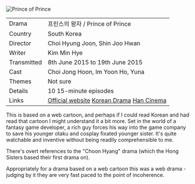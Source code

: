 ![Prince of Prince](princes_prince.jpg)

| | |
|-|-|
Drama|&#54532;&#47536;&#49828;&#51032; &#50773;&#51088; / Prince of Prince
Country|South Korea
Director|Choi Hyung Joon, Shin Joo Hwan
Writer|Kim Min Hye
Transmitted|8th June 2015 to 19th June 2015
Cast|Choi Jong Hoon, Im Yoon Ho, Yuna
Themes|Not sure
Details|10 15-minute episodes
Links|[Official website](https://tv.naver.com/sim2005) [Korean Drama](https://www.koreandrama.org/prince-of-prince/) [Han Cinema](https://www.hancinema.net/korean_drama_Prince_of_Prince.php)

This is based on a web cartoon, and perhaps if I could read Korean and had read
that cartoon I might understand it a bit more. Set in the world of a fantasy game
developer, a rich guy forces his way into the game company to save his younger
otaku and cosplay fixated younger sister. It's quite watchable and inventive
without being readily comprehensible to me.

There's overt references to the "Choon Hyang" drama (which the Hong Sisters based their
first drama on).

Appropriately for a drama based on a web cartoon this was a web drama - judging
by it they are very fast paced to the point of incoherence.
